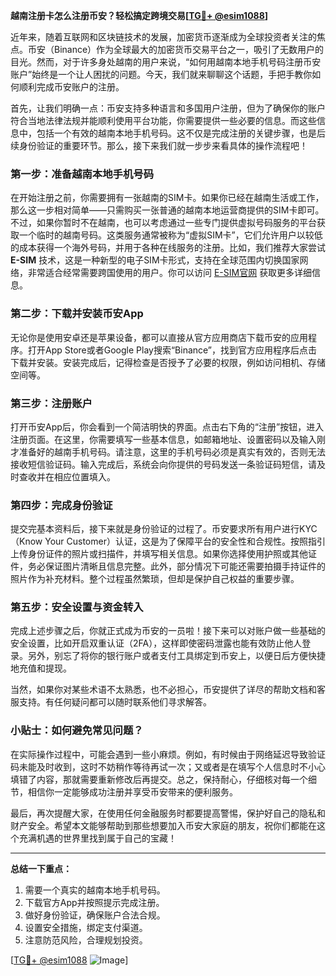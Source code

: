 **越南注册卡怎么注册币安？轻松搞定跨境交易[[TG💪+ @esim1088](https://t.me/s/esim1088)]**

近年来，随着互联网和区块链技术的发展，加密货币逐渐成为全球投资者关注的焦点。币安（Binance）作为全球最大的加密货币交易平台之一，吸引了无数用户的目光。然而，对于许多身处越南的用户来说，“如何用越南本地手机号码注册币安账户”始终是一个让人困扰的问题。今天，我们就来聊聊这个话题，手把手教你如何顺利完成币安账户的注册。

首先，让我们明确一点：币安支持多种语言和多国用户注册，但为了确保你的账户符合当地法律法规并能顺利使用平台功能，你需要提供一些必要的信息。而这些信息中，包括一个有效的越南本地手机号码。这不仅是完成注册的关键步骤，也是后续身份验证的重要环节。那么，接下来我们就一步步来看具体的操作流程吧！

### 第一步：准备越南本地手机号码

在开始注册之前，你需要拥有一张越南的SIM卡。如果你已经在越南生活或工作，那么这一步相对简单——只需购买一张普通的越南本地运营商提供的SIM卡即可。不过，如果你暂时不在越南，也可以考虑通过一些专门提供虚拟号码服务的平台获取一个临时的越南号码。这类服务通常被称为“虚拟SIM卡”，它们允许用户以较低的成本获得一个海外号码，并用于各种在线服务的注册。比如，我们推荐大家尝试 **E-SIM** 技术，这是一种新型的电子SIM卡形式，支持在全球范围内切换国家网络，非常适合经常需要跨国使用的用户。你可以访问 [E-SIM官网](https://www.esim1088.com/) 获取更多详细信息。

### 第二步：下载并安装币安App

无论你是使用安卓还是苹果设备，都可以直接从官方应用商店下载币安的应用程序。打开App Store或者Google Play搜索“Binance”，找到官方应用程序后点击下载并安装。安装完成后，记得检查是否授予了必要的权限，例如访问相机、存储空间等。

### 第三步：注册账户

打开币安App后，你会看到一个简洁明快的界面。点击右下角的“注册”按钮，进入注册页面。在这里，你需要填写一些基本信息，如邮箱地址、设置密码以及输入刚才准备好的越南手机号码。请注意，这里的手机号码必须是真实有效的，否则无法接收短信验证码。输入完成后，系统会向你提供的号码发送一条验证码短信，请及时查收并在相应位置填入。

### 第四步：完成身份验证

提交完基本资料后，接下来就是身份验证的过程了。币安要求所有用户进行KYC（Know Your Customer）认证，这是为了保障平台的安全性和合规性。按照指引上传身份证件的照片或扫描件，并填写相关信息。如果你选择使用护照或其他证件，务必保证图片清晰且信息完整。此外，部分情况下可能还需要拍摄手持证件的照片作为补充材料。整个过程虽然繁琐，但却是保护自己权益的重要步骤。

### 第五步：安全设置与资金转入

完成上述步骤之后，你就正式成为币安的一员啦！接下来可以对账户做一些基础的安全设置，比如开启双重认证（2FA），这样即使密码泄露也能有效防止他人登录。另外，别忘了将你的银行账户或者支付工具绑定到币安上，以便日后方便快捷地充值和提现。

当然，如果你对某些术语不太熟悉，也不必担心，币安提供了详尽的帮助文档和客服支持。有任何疑问都可以随时联系他们寻求解答。

### 小贴士：如何避免常见问题？

在实际操作过程中，可能会遇到一些小麻烦。例如，有时候由于网络延迟导致验证码未能及时收到，这时不妨稍作等待再试一次；又或者是在填写个人信息时不小心填错了内容，那就需要重新修改后再提交。总之，保持耐心，仔细核对每一个细节，相信你一定能够成功注册并享受币安带来的便利服务。

最后，再次提醒大家，在使用任何金融服务时都要提高警惕，保护好自己的隐私和财产安全。希望本文能够帮助到那些想要加入币安大家庭的朋友，祝你们都能在这个充满机遇的世界里找到属于自己的宝藏！

---

**总结一下重点：**

1. 需要一个真实的越南本地手机号码。
2. 下载官方App并按照提示完成注册。
3. 做好身份验证，确保账户合法合规。
4. 设置安全措施，绑定支付渠道。
5. 注意防范风险，合理规划投资。

[[TG💪+ @esim1088](https://t.me/s/esim1088) ![Image](https://i.postimg.cc/4NQfJmqS/Snipaste-2025-05-13-00-14-12.png)]